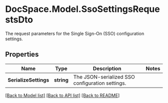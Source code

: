 # DocSpace.Model.SsoSettingsRequestsDto
The request parameters for the Single Sign-On (SSO) configuration settings.

## Properties

Name | Type | Description | Notes
------------ | ------------- | ------------- | -------------
**SerializeSettings** | **string** | The JSON-serialized SSO configuration settings. | 

[[Back to Model list]](../README.md#documentation-for-models) [[Back to API list]](../README.md#documentation-for-api-endpoints) [[Back to README]](../README.md)


